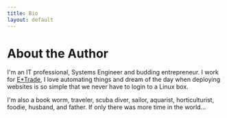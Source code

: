 ```yaml
---
title: Bio
layout: default
---
```


# About the Author

I'm an IT professional, Systems Engineer and budding entrepreneur. I work for [E*Trade](http://us.etrade.com), I love automating things and dream of the day when deploying websites is so simple that we never have to login to a Linux box. 

I'm also a book worm, traveler, scuba diver, sailor, aquarist, horticulturist, foodie, husband, and father. If only there was more time in the world...
